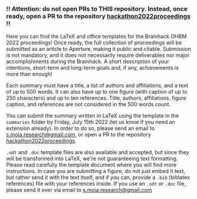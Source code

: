 ### :bangbang: Attention: do not open PRs to THIS repository. Instead, once ready, open a PR to the repository [hackathon2022proceedings](https://github.com/ohbm/hackathon2022proceedings) :bangbang:

Here you can find the LaTeX and office templates for the Brainhack OHBM 2022 proceedings! Once ready, the full collection of proceedings will be submitted as an article to Aperture, making it public and citable.
Submission is not mandatory, and it does not necessarily require deliverables nor major accomplishments during the Brainhack. A short description of your intentions, short-term and long-term goals and, if any, achievements is more than enough!

Each summary must have a title, a list of authors and affiliations, and a text of up to 500 words. It can also have up to one figure (with caption of up to 250 characters) and up to ten references. Title, authors, affiliations, figure caption, and references are not considered in the 500 words count.

You can submit the summary written in LaTeX using the template in the `summaries` folder by Friday, July 15th 2022 (let us know if you need an extension already).
In order to do so, please send an email to s.moia.research@gmail.com, or open a PR to the repository [hackathon2022proceedings](https://github.com/ohbm/hackathon2022proceedings).

`.odt` and `.doc` template files are also available and accepted, but since they will be transformed into LaTeX, we're not guaranteeing text formatting. Please read carefully the template document where you will find more instructions. In case you are submitting a figure, do not just embed it text, but rather send it with the text itself, and if you can, provide a `.bib` (biblatex references) file with your references inside. If you use an `.odt` or `.doc` file, please send it over via email to s.moia.research@gmail.com 
